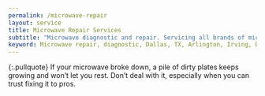 ```yaml
---
permalink: /microwave-repair
layout: service
title: Microwave Repair Services
subtitle: "Microwave diagnostic and repair. Servicing all brands of microwaves. We work in Dallas-Fort Worth Area."
keyword: Microwave repair, diagnostic, Dallas, TX, Arlington, Irving, Denton, Lewisville, Plano, Carrollton, Frisco, Keller, Grapevine, Bedford, Euless, Southlake, Lake Dallas, Roanoke, Argyle, Hebron, Richardson, Corinth, Lantana, Copper Canyon, Highland Village, Double Oak, Watauga, Melody Hills, Richland Hills, North Richland Hills, Haltom City, Blue Mound
---
```


{:.pullquote}
If your microwave broke down, a pile of dirty plates keeps growing and won’t let you rest. Don’t deal with it, especially when you can trust fixing it to pros.
